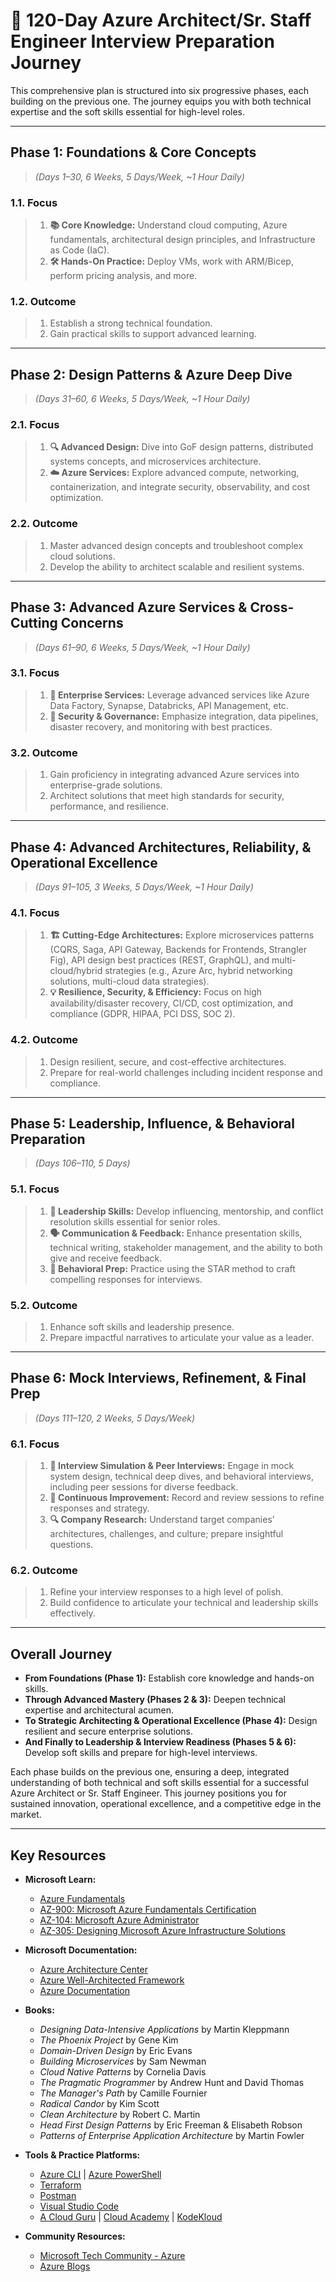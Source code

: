 # 🚀 120-Day Azure Architect/Sr. Staff Engineer Interview Preparation Journey

This comprehensive plan is structured into six progressive phases, each building on the previous one. The journey equips you with both technical expertise and the soft skills essential for high-level roles.

---

## **Phase 1: Foundations & Core Concepts**

> _(Days 1–30, 6 Weeks, 5 Days/Week, ~1 Hour Daily)_

### **1.1. Focus**

> 1. **📚 Core Knowledge:** Understand cloud computing, Azure fundamentals, architectural design principles, and Infrastructure as Code (IaC).
> 2. **🛠️ Hands-On Practice:** Deploy VMs, work with ARM/Bicep, perform pricing analysis, and more.

### **1.2. Outcome**

> 1. Establish a strong technical foundation.
> 2. Gain practical skills to support advanced learning.

---

## **Phase 2: Design Patterns & Azure Deep Dive**

> _(Days 31–60, 6 Weeks, 5 Days/Week, ~1 Hour Daily)_

### **2.1. Focus**

> 1. **🔍 Advanced Design:** Dive into GoF design patterns, distributed systems concepts, and microservices architecture.
> 2. **☁️ Azure Services:** Explore advanced compute, networking, containerization, and integrate security, observability, and cost optimization.

### **2.2. Outcome**

> 1. Master advanced design concepts and troubleshoot complex cloud solutions.
> 2. Develop the ability to architect scalable and resilient systems.

---

## **Phase 3: Advanced Azure Services & Cross-Cutting Concerns**

> _(Days 61–90, 6 Weeks, 5 Days/Week, ~1 Hour Daily)_

### **3.1. Focus**

> 1. **🚀 Enterprise Services:** Leverage advanced services like Azure Data Factory, Synapse, Databricks, API Management, etc.
> 2. **🔐 Security & Governance:** Emphasize integration, data pipelines, disaster recovery, and monitoring with best practices.

### **3.2. Outcome**

> 1. Gain proficiency in integrating advanced Azure services into enterprise-grade solutions.
> 2. Architect solutions that meet high standards for security, performance, and resilience.

---

## **Phase 4: Advanced Architectures, Reliability, & Operational Excellence**

> _(Days 91–105, 3 Weeks, 5 Days/Week, ~1 Hour Daily)_

### **4.1. Focus**

> 1. **🏗️ Cutting-Edge Architectures:** Explore microservices patterns (CQRS, Saga, API Gateway, Backends for Frontends, Strangler Fig), API design best practices (REST, GraphQL), and multi-cloud/hybrid strategies (e.g., Azure Arc, hybrid networking solutions, multi-cloud data strategies).
> 2. **💡 Resilience, Security, & Efficiency:** Focus on high availability/disaster recovery, CI/CD, cost optimization, and compliance (GDPR, HIPAA, PCI DSS, SOC 2).

### **4.2. Outcome**

> 1. Design resilient, secure, and cost-effective architectures.
> 2. Prepare for real-world challenges including incident response and compliance.

---

## **Phase 5: Leadership, Influence, & Behavioral Preparation**

> _(Days 106–110, 5 Days)_

### **5.1. Focus**

> 1. **👥 Leadership Skills:** Develop influencing, mentorship, and conflict resolution skills essential for senior roles.
> 2. **🗣️ Communication & Feedback:** Enhance presentation skills, technical writing, stakeholder management, and the ability to both give and receive feedback.
> 3. **💬 Behavioral Prep:** Practice using the STAR method to craft compelling responses for interviews.

### **5.2. Outcome**

> 1. Enhance soft skills and leadership presence.
> 2. Prepare impactful narratives to articulate your value as a leader.

---

## **Phase 6: Mock Interviews, Refinement, & Final Prep**

> _(Days 111–120, 2 Weeks, 5 Days/Week)_

### **6.1. Focus**

> 1. **🎤 Interview Simulation & Peer Interviews:** Engage in mock system design, technical deep dives, and behavioral interviews, including peer sessions for diverse feedback.
> 2. **🔄 Continuous Improvement:** Record and review sessions to refine responses and strategy.
> 3. **🔍 Company Research:** Understand target companies’ architectures, challenges, and culture; prepare insightful questions.

### **6.2. Outcome**

> 1. Refine your interview responses to a high level of polish.
> 2. Build confidence to articulate your technical and leadership skills effectively.

---

## **Overall Journey**

- **From Foundations (Phase 1):** Establish core knowledge and hands-on skills.
- **Through Advanced Mastery (Phases 2 & 3):** Deepen technical expertise and architectural acumen.
- **To Strategic Architecting & Operational Excellence (Phase 4):** Design resilient and secure enterprise solutions.
- **And Finally to Leadership & Interview Readiness (Phases 5 & 6):** Develop soft skills and prepare for high-level interviews.

Each phase builds on the previous one, ensuring a deep, integrated understanding of both technical and soft skills essential for a successful Azure Architect or Sr. Staff Engineer. This journey positions you for sustained innovation, operational excellence, and a competitive edge in the market.

---

## **Key Resources**

- **Microsoft Learn:**

  - [Azure Fundamentals](https://learn.microsoft.com/en-us/learn/paths/azure-fundamentals/)
  - [AZ-900: Microsoft Azure Fundamentals Certification](https://learn.microsoft.com/en-us/certifications/azure-fundamentals/)
  - [AZ-104: Microsoft Azure Administrator](https://learn.microsoft.com/en-us/certifications/azure-administrator-associate/)
  - [AZ-305: Designing Microsoft Azure Infrastructure Solutions](https://learn.microsoft.com/en-us/certifications/azure-solutions-architect/)

- **Microsoft Documentation:**

  - [Azure Architecture Center](https://learn.microsoft.com/en-us/azure/architecture/)
  - [Azure Well-Architected Framework](https://learn.microsoft.com/en-us/azure/architecture/framework/)
  - [Azure Documentation](https://learn.microsoft.com/en-us/azure/)

- **Books:**

  - _Designing Data-Intensive Applications_ by Martin Kleppmann
  - _The Phoenix Project_ by Gene Kim
  - _Domain-Driven Design_ by Eric Evans
  - _Building Microservices_ by Sam Newman
  - _Cloud Native Patterns_ by Cornelia Davis
  - _The Pragmatic Programmer_ by Andrew Hunt and David Thomas
  - _The Manager's Path_ by Camille Fournier
  - _Radical Candor_ by Kim Scott
  - _Clean Architecture_ by Robert C. Martin
  - _Head First Design Patterns_ by Eric Freeman & Elisabeth Robson
  - _Patterns of Enterprise Application Architecture_ by Martin Fowler

- **Tools & Practice Platforms:**

  - [Azure CLI](https://learn.microsoft.com/en-us/cli/azure/) | [Azure PowerShell](https://learn.microsoft.com/en-us/powershell/azure/)
  - [Terraform](https://www.terraform.io/)
  - [Postman](https://www.postman.com/)
  - [Visual Studio Code](https://code.visualstudio.com/)
  - [A Cloud Guru](https://acloudguru.com/) | [Cloud Academy](https://cloudacademy.com/) | [KodeKloud](https://kodekloud.com/)

- **Community Resources:**
  - [Microsoft Tech Community - Azure](https://techcommunity.microsoft.com/t5/azure/bd-p/Azure)
  - [Azure Blogs](https://azure.microsoft.com/en-us/blog/)
